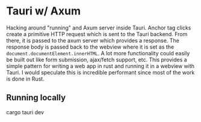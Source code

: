 # Tauri w/ Axum

Hacking around "running" and Axum server inside Tauri. Anchor tag clicks create a primitive HTTP request which is sent to the Tauri backend. From there, it is passed to the axum server which provides a  response. The response body is passed back to the webview where it is set as the `document.documentElement.innerHTML`.  A lot more functionality could easily be built out like form submission, ajax/fetch support, etc.  This provides a simple pattern for writing a web app in rust and running it in a webview with Tauri.  I would speculate this is incredible performant since most of the work is done in Rust.

## Running locally

cargo tauri dev

